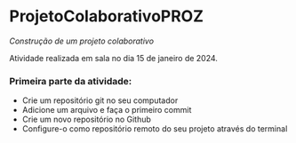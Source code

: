 # ProjetoColaborativoPROZ

*Construção de um projeto colaborativo*

Atividade realizada em sala no dia 15 de janeiro de 2024. 

### Primeira parte da atividade:
- Crie um repositório git no seu computador
- Adicione um arquivo e faça o primeiro commit
- Crie um novo repositório no Github 
- Configure-o como repositório remoto do seu projeto através do terminal